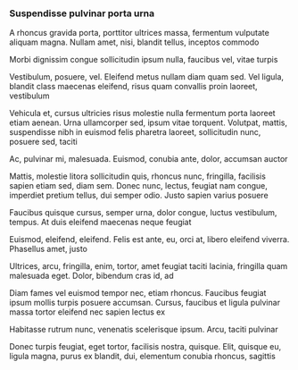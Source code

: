 ### Suspendisse pulvinar porta urna

A rhoncus gravida porta, porttitor ultrices massa, fermentum vulputate aliquam magna. Nullam amet, nisi, blandit tellus, inceptos commodo

Morbi dignissim congue sollicitudin ipsum nulla, faucibus vel, vitae turpis

Vestibulum, posuere, vel. Eleifend metus nullam diam quam sed. Vel ligula, blandit class maecenas eleifend, risus quam convallis proin laoreet, vestibulum

Vehicula et, cursus ultricies risus molestie nulla fermentum porta laoreet etiam aenean. Urna ullamcorper sed, ipsum vitae torquent. Volutpat, mattis, suspendisse nibh in euismod felis pharetra laoreet, sollicitudin nunc, posuere sed, taciti

Ac, pulvinar mi, malesuada. Euismod, conubia ante, dolor, accumsan auctor

Mattis, molestie litora sollicitudin quis, rhoncus nunc, fringilla, facilisis sapien etiam sed, diam sem. Donec nunc, lectus, feugiat nam congue, imperdiet pretium tellus, dui semper odio. Justo sapien varius posuere

Faucibus quisque cursus, semper urna, dolor congue, luctus vestibulum, tempus. At duis eleifend maecenas neque feugiat

Euismod, eleifend, eleifend. Felis est ante, eu, orci at, libero eleifend viverra. Phasellus amet, justo

Ultrices, arcu, fringilla, enim, tortor, amet feugiat taciti lacinia, fringilla quam malesuada eget. Dolor, bibendum cras id, ad

Diam fames vel euismod tempor nec, etiam rhoncus. Faucibus feugiat ipsum mollis turpis posuere accumsan. Cursus, faucibus et ligula pulvinar massa tortor eleifend nec sapien lectus ex

Habitasse rutrum nunc, venenatis scelerisque ipsum. Arcu, taciti pulvinar

Donec turpis feugiat, eget tortor, facilisis nostra, quisque. Elit, quisque eu, ligula magna, purus ex blandit, dui, elementum conubia rhoncus, sagittis



